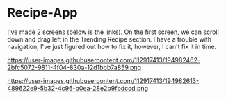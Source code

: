 # Recipe-App

I've made 2 screens (below is the links). On the first screen, we can scroll down and drag left in the Trending Recipe section. I have a trouble with navigation, I've just figured out how to fix it, however, I can't fix it in time. 

https://user-images.githubusercontent.com/112917413/194982462-2bfc5072-9811-4f04-830a-12d1bbb7a859.png


https://user-images.githubusercontent.com/112917413/194982613-489622e9-5b32-4c96-b0ea-28e2b9fbdccd.png
